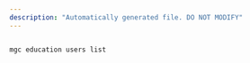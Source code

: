 ```yaml
---
description: "Automatically generated file. DO NOT MODIFY"
---
```


```bash

mgc education users list

```